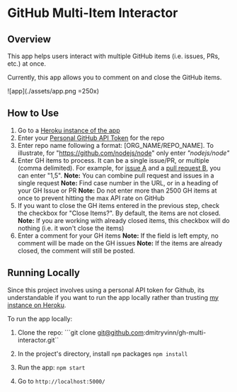 # GitHub Multi-Item Interactor

## Overview
This app helps users interact with multiple GitHub items (i.e. issues, PRs, etc.) at once.

Currently, this app allows you to comment on and close the GitHub items.

![app](./assets/app.png =250x)

## How to Use

1) Go to a [Heroku instance of the app](https://gh-multi-interactor.herokuapp.com/)
2) Enter your [Personal GitHub API Token](https://help.github.com/en/github/authenticating-to-github/creating-a-personal-access-token-for-the-command-line) for the repo
3) Enter repo name following a format: [ORG_NAME/REPO_NAME]. To illustrate, for "https://github.com/nodejs/node" only enter *"nodejs/node"*
4) Enter GH items to process. It can be a single issue/PR, or multiple (comma delimited). For example, for [issue A](https://github.com/dmitryvinn/tea-shop-flexbox/issues/1) and a [pull request B](https://github.com/dmitryvinn/tea-shop-flexbox/pull/5), you can enter "1,5".
    **Note:** You can combine pull request and issues in a single request
    **Note:** Find case number in the URL, or in a heading of your GH Issue or PR
    **Note:** Do not enter more than 2500 GH items at once to prevent hitting the max API rate on GitHub
5) If you want to close the GH items entered in the previous step, check the checkbox for "Close Items?". By default, the items are not closed.
    **Note:** If you are working with already closed items, this checkbox will do nothing (i.e. it won't close the items)
6) Enter a comment for your GH items
    **Note:** If the field is left empty, no comment will be made on the GH issues
    **Note:** If the items are already closed, the comment will still be posted.

## Running Locally

Since this project involves using a personal API token for Github, its understandable if you want to run the app locally rather than trusting [my instance on Heroku](https://gh-multi-interactor.herokuapp.com/). 

To run the app locally:

1) Clone the repo:
```git clone git@github.com:dmitryvinn/gh-multi-interactor.git``

2) In the project's directory, install ```npm``` packages
```npm install```

3) Run the app:
```npm start```

5) Go to ```http://localhost:5000/```